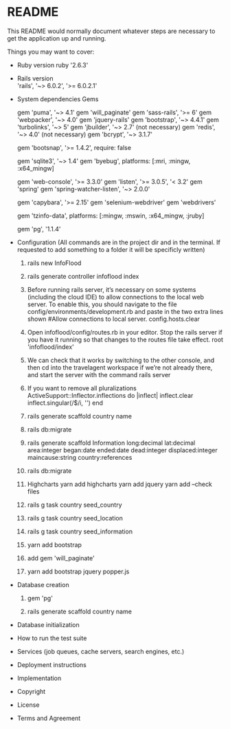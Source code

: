 # README

This README would normally document whatever steps are necessary to get the
application up and running.

Things you may want to cover:

* Ruby version
    ruby '2.6.3'
* Rails version   
    'rails', '~> 6.0.2', '>= 6.0.2.1'

* System dependencies
    Gems
    
    gem 'puma', '~> 4.1'
    gem 'will_paginate'
    gem 'sass-rails', '>= 6'
    gem 'webpacker', '~> 4.0'
    gem 'jquery-rails'
    gem 'bootstrap', '~> 4.4.1'
    gem 'turbolinks', '~> 5'
    gem 'jbuilder', '~> 2.7'
    (not necessary) gem 'redis', '~> 4.0'
    (not necessary) gem 'bcrypt', '~> 3.1.7'
    
    gem 'bootsnap', '>= 1.4.2', require: false
    
    gem 'sqlite3', '~> 1.4'
    gem 'byebug', platforms: [:mri, :mingw, :x64_mingw]
    
    gem 'web-console', '>= 3.3.0'
    gem 'listen', '>= 3.0.5', '< 3.2'
    gem 'spring'
    gem 'spring-watcher-listen', '~> 2.0.0'
    
    gem 'capybara', '>= 2.15'
    gem 'selenium-webdriver'
    gem 'webdrivers'
    
    gem 'tzinfo-data', platforms: [:mingw, :mswin, :x64_mingw, :jruby]
    
    gem 'pg', '1.1.4'
    
    
* Configuration (All commands are in the project dir and in the terminal. If requested to add something to a folder it will be specificly written)

  1.	rails new InfoFlood 
  2.	rails generate controller infoflood index
  3.  Before running rails server, it’s necessary on some systems (including the cloud IDE) to allow connections to the local web server. To enable this, you should navigate to the file config/environments/development.rb and paste in the two extra lines shown
  #Allow connections to local server.
    config.hosts.clear
  4.	Open infoflood/config/routes.rb in your editor. Stop the rails server if you have it running so that changes to the routes file take effect.
    root 'infoflood/index'
  5.	We can check that it works by switching to the other console, and then cd into the travelagent workspace if we’re not already there, and start the server with the command
rails server
  6.	If you want to remove all pluralizations
ActiveSupport::Inflector.inflections do |inflect|
  inflect.clear
inflect.singular(/$/i, '')
  end
  
  7.	rails generate scaffold country name
  8.  rails db:migrate
  9.	rails generate scaffold Information long:decimal lat:decimal area:integer began:date ended:date dead:integer displaced:integer maincause:string country:references
  10.	rails db:migrate
  11.	Highcharts
      yarn add highcharts
      yarn add jquery
      yarn add –check files
   12.	rails g task country seed_country
   13.	rails g task country seed_location
   14.	rails g task country seed_information
   15.	yarn add bootstrap
   16.	add gem 'will_paginate'
   17.	yarn add bootstrap jquery popper.js


* Database creation
  1. gem 'pg'
  
  2. rails generate scaffold country name

* Database initialization
  

* How to run the test suite

* Services (job queues, cache servers, search engines, etc.)

* Deployment instructions

* Implementation

* Copyright

* License

* Terms and Agreement
